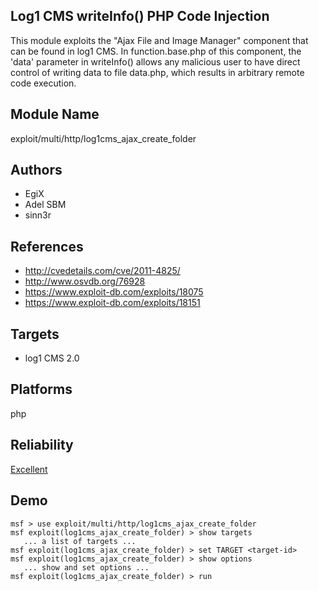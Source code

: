 ## Log1 CMS writeInfo() PHP Code Injection

This module exploits the "Ajax File and Image Manager" 
component that can be found in log1 CMS. In 
function.base.php of this component, the 'data' parameter in 
writeInfo() allows any malicious user to have direct control 
of writing data to file data.php, which results in arbitrary 
remote code execution.


## Module Name
exploit/multi/http/log1cms_ajax_create_folder

## Authors
* EgiX
* Adel SBM
* sinn3r


## References
* http://cvedetails.com/cve/2011-4825/
* http://www.osvdb.org/76928
* https://www.exploit-db.com/exploits/18075
* https://www.exploit-db.com/exploits/18151



## Targets
* log1 CMS 2.0


## Platforms
php

## Reliability
[Excellent](https://github.com/rapid7/metasploit-framework/wiki/Exploit-Ranking)

## Demo

```
msf > use exploit/multi/http/log1cms_ajax_create_folder
msf exploit(log1cms_ajax_create_folder) > show targets
   ... a list of targets ...
msf exploit(log1cms_ajax_create_folder) > set TARGET <target-id>
msf exploit(log1cms_ajax_create_folder) > show options
   ... show and set options ...
msf exploit(log1cms_ajax_create_folder) > run
```
    
    